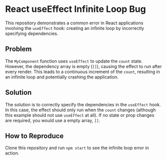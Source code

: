 # React useEffect Infinite Loop Bug

This repository demonstrates a common error in React applications involving the `useEffect` hook: creating an infinite loop by incorrectly specifying dependencies.

## Problem
The `MyComponent` function uses `useEffect` to update the `count` state.  However, the dependency array is empty (`[]`), causing the effect to run after every render. This leads to a continuous increment of the `count`, resulting in an infinite loop and potentially crashing the application.

## Solution
The solution is to correctly specify the dependencies in the `useEffect` hook. In this case, the effect should only run when the `count` changes (although this example should not use `useEffect` at all). If no state or prop changes are required, you would use a empty array, `[]`.

## How to Reproduce
Clone this repository and run `npm start` to see the infinite loop error in action.